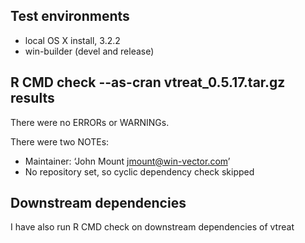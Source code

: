 ## Test environments
* local OS X install, 3.2.2
* win-builder (devel and release)

## R CMD check --as-cran vtreat_0.5.17.tar.gz results
There were no ERRORs or WARNINGs. 

There were two NOTEs:

* Maintainer: ‘John Mount <jmount@win-vector.com>’
* No repository set, so cyclic dependency check skipped



## Downstream dependencies
I have also run R CMD check on downstream dependencies of vtreat
